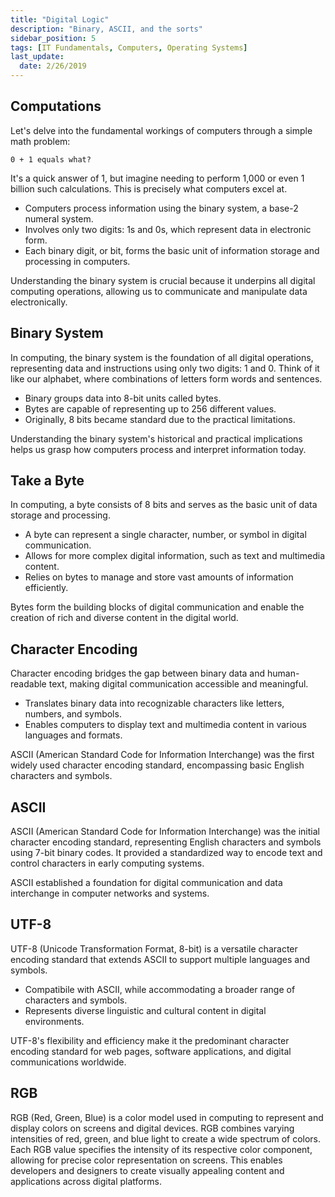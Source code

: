 ```yaml
---
title: "Digital Logic"
description: "Binary, ASCII, and the sorts"
sidebar_position: 5
tags: [IT Fundamentals, Computers, Operating Systems]
last_update:
  date: 2/26/2019
---
```




## Computations

Let's delve into the fundamental workings of computers through a simple math problem: 

```
0 + 1 equals what?
```

It's a quick answer of 1, but imagine needing to perform 1,000 or even 1 billion such calculations. This is precisely what computers excel at.

- Computers process information using the binary system, a base-2 numeral system.
- Involves only two digits: 1s and 0s, which represent data in electronic form.
- Each binary digit, or bit, forms the basic unit of information storage and processing in computers.

Understanding the binary system is crucial because it underpins all digital computing operations, allowing us to communicate and manipulate data electronically.

## Binary System

In computing, the binary system is the foundation of all digital operations, representing data and instructions using only two digits: 1 and 0. Think of it like our alphabet, where combinations of letters form words and sentences.

- Binary groups data into 8-bit units called bytes.
- Bytes are capable of representing up to 256 different values.
- Originally, 8 bits became standard due to the practical limitations.

Understanding the binary system's historical and practical implications helps us grasp how computers process and interpret information today.

[](/img/docs/binary.jpg)


## Take a Byte

In computing, a byte consists of 8 bits and serves as the basic unit of data storage and processing.

- A byte can represent a single character, number, or symbol in digital communication.
- Allows for more complex digital information, such as text and multimedia content.
- Relies on bytes to manage and store vast amounts of information efficiently.

Bytes form the building blocks of digital communication and enable the creation of rich and diverse content in the digital world.

[](/img/docs/bit-bytes.png)


## Character Encoding

Character encoding bridges the gap between binary data and human-readable text, making digital communication accessible and meaningful.

- Translates binary data into recognizable characters like letters, numbers, and symbols.
- Enables computers to display text and multimedia content in various languages and formats.

ASCII (American Standard Code for Information Interchange) was the first widely used character encoding standard, encompassing basic English characters and symbols.

## ASCII

ASCII (American Standard Code for Information Interchange) was the initial character encoding standard, representing English characters and symbols using 7-bit binary codes. It provided a standardized way to encode text and control characters in early computing systems.

[](/img/docs/ASCII-Table.png)

ASCII established a foundation for digital communication and data interchange in computer networks and systems.

## UTF-8

UTF-8 (Unicode Transformation Format, 8-bit) is a versatile character encoding standard that extends ASCII to support multiple languages and symbols.

- Compatibile with ASCII, while accommodating a broader range of characters and symbols.
- Represents diverse linguistic and cultural content in digital environments.

UTF-8's flexibility and efficiency make it the predominant character encoding standard for web pages, software applications, and digital communications worldwide.

## RGB

RGB (Red, Green, Blue) is a color model used in computing to represent and display colors on screens and digital devices. RGB combines varying intensities of red, green, and blue light to create a wide spectrum of colors. Each RGB value specifies the intensity of its respective color component, allowing for precise color representation on screens. This enables developers and designers to create visually appealing content and applications across digital platforms.

[](/img/docs/rgb-wheel.png)
